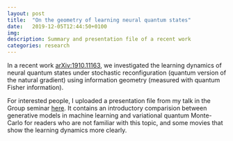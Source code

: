 ```yaml
---
layout: post
title:  "On the geometry of learning neural quantum states"
date:   2019-12-05T12:44:50+0100
img:
description: Summary and presentation file of a recent work
categories: research
---
```


In a recent work [arXiv:1910.11163](https://arxiv.org/abs/1910.11163), we investigated the learning dynamics of neural quantum states under stochastic reconfiguration (quantum version of the natural gradient) using information geometry (measured with quantum Fisher information). 

For interested people, I uploaded a presentation file from my talk in the Group seminar [here](http://www.thp.uni-koeln.de/~cypark/on-the-geometry-of-learning-neural-quantum-states).
It contains an introductory comparision between generative models in machine learning and variational quantum Monte-Carlo for readers who are not familiar with this topic, and some movies that show the learning dynamics more clearly.

